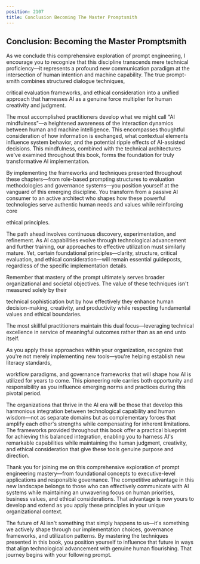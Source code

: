 ```yaml
---
position: 2107
title: Conclusion Becoming The Master Promptsmith
---
```


## Conclusion: Becoming the Master Promptsmith

As we conclude this comprehensive exploration of prompt engineering, I encourage you to recognize that this discipline transcends mere technical proficiency—it represents a profound new communication paradigm at the intersection of human intention and machine capability. The true prompt-smith combines structured dialogue techniques,

critical evaluation frameworks, and ethical consideration into a unified approach that harnesses AI as a genuine force multiplier for human creativity and judgment.

The most accomplished practitioners develop what we might call "AI mindfulness"—a heightened awareness of the interaction dynamics between human and machine intelligence. This encompasses thoughtful consideration of how information is exchanged, what contextual elements influence system behavior, and the potential ripple effects of AI-assisted decisions. This mindfulness, combined with the technical architectures we've examined throughout this book, forms the foundation for truly transformative AI implementation.

By implementing the frameworks and techniques presented throughout these chapters—from role-based prompting structures to evaluation methodologies and governance systems—you position yourself at the vanguard of this emerging discipline. You transform from a passive AI consumer to an active architect who shapes how these powerful technologies serve authentic human needs and values while reinforcing core

ethical principles.

The path ahead involves continuous discovery, experimentation, and refinement. As AI capabilities evolve through technological advancement and further training, our approaches to effective utilization must similarly mature. Yet, certain foundational principles—clarity, structure, critical evaluation, and ethical consideration—will remain essential guideposts, regardless of the specific implementation details.

Remember that mastery of the prompt ultimately serves broader organizational and societal objectives. The value of these techniques isn't measured solely by their

technical sophistication but by how effectively they enhance human decision-making, creativity, and productivity while respecting fundamental values and ethical boundaries.



The most skillful practitioners maintain this dual focus—leveraging technical excellence in service of meaningful outcomes rather than as an end unto itself.

As you apply these approaches within your organization, recognize that you're not merely implementing new tools—you're helping establish new literacy standards,

workflow paradigms, and governance frameworks that will shape how AI is utilized for years to come. This pioneering role carries both opportunity and responsibility as you influence emerging norms and practices during this pivotal period.

The organizations that thrive in the AI era will be those that develop this harmonious integration between technological capability and human wisdom—not as separate domains but as complementary forces that amplify each other's strengths while compensating for inherent limitations. The frameworks provided throughout this book offer a practical blueprint for achieving this balanced integration, enabling you to harness AI's remarkable capabilities while maintaining the human judgment, creativity, and ethical consideration that give these tools genuine purpose and direction.

Thank you for joining me on this comprehensive exploration of prompt engineering mastery—from foundational concepts to executive-level applications and responsible governance. The competitive advantage in this new landscape belongs to those who can effectively communicate with AI systems while maintaining an unwavering focus on human priorities, business values, and ethical considerations. That advantage is now yours to develop and extend as you apply these principles in your unique organizational context.

The future of AI isn't something that simply happens to us—it's something we actively shape through our implementation choices, governance frameworks, and utilization patterns. By mastering the techniques presented in this book, you position yourself to influence that future in ways that align technological advancement with genuine human flourishing. That journey begins with your following prompt.